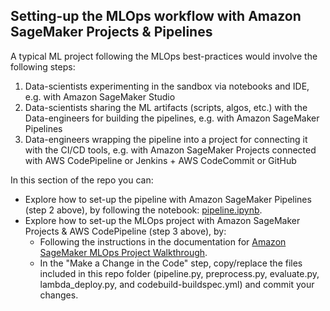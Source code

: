 ## Setting-up the MLOps workflow with Amazon SageMaker Projects & Pipelines

A typical ML project following the MLOps best-practices would involve the following steps:
1. Data-scientists experimenting in the sandbox via notebooks and IDE, e.g. with Amazon SageMaker Studio
2. Data-scientists sharing the ML artifacts (scripts, algos, etc.) with the Data-engineers for building the pipelines, e.g. with Amazon SageMaker Pipelines
3. Data-engineers wrapping the pipeline into a project for connecting it with the CI/CD tools, e.g. with Amazon SageMaker Projects connected with AWS CodePipeline or Jenkins + AWS CodeCommit or GitHub

In this section of the repo you can:
- Explore how to set-up the pipeline with Amazon SageMaker Pipelines (step 2 above), by following the notebook: [pipeline.ipynb](./pipeline.ipynb).
- Explore how to set-up the MLOps project with Amazon SageMaker Projects & AWS CodePipeline (step 3 above), by:
  - Following the instructions in the documentation for [Amazon SageMaker MLOps Project Walkthrough](https://docs.aws.amazon.com/sagemaker/latest/dg/sagemaker-projects-walkthrough.html).
  - In the "Make a Change in the Code" step, copy/replace the files included in this repo folder (pipeline.py, preprocess.py, evaluate.py, lambda_deploy.py, and codebuild-buildspec.yml) and commit your changes.
